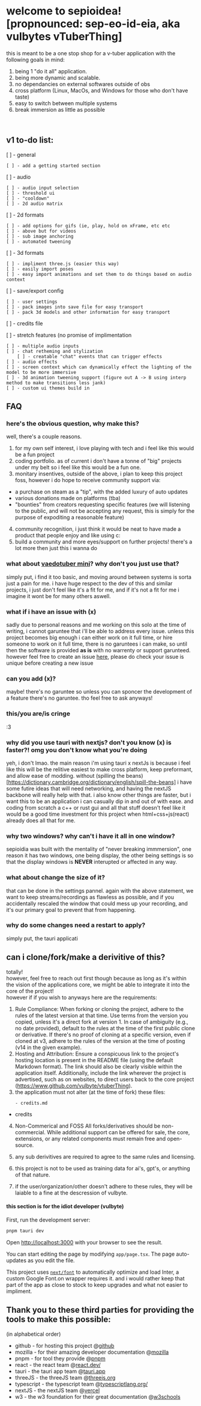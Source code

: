 # welcome to sepioidea! [propnounced: sep-eo-id-eia, aka vulbytes vTuberThing]

this is meant to be a one stop shop for a v-tuber application with the following goals in mind: <br>

1. being 1 "do it all" application.
2. being more dynamic and scalable.
3. no dependancies on external softwares outside of obs
4. cross platform (Linux, MacOs, and Windows for those who don't have taste)
5. easy to switch between multiple systems
6. break immersion as little as possible

<br>

## v1 to-do list:

[ ] - general

<!-- prettier-ignore -->
    [ ] - add a getting started section

[ ] - audio

<!-- prettier-ignore -->
    [ ] - audio input selection
    [ ] - threshold ui
    [ ] - "cooldown" 
    [ ] - 2d audio matrix

[ ] - 2d formats

<!-- prettier-ignore -->
    [ ] - add options for gifs (ie, play, hold on xFrame, etc etc
    [ ] - above but for videos
    [ ] - sub image anchoring 
    [ ] - automated tweening

[ ] - 3d formats

<!-- prettier-ignore -->
    [ ] - impliment three.js (easier this way)
    [ ] - easily import poses 
    [ ] - easy import animations and set them to do things based on audio context

[ ] - save/export config

<!-- prettier-ignore -->
    [ ] - user settings
    [ ] - pack images into save file for easy transport
    [ ] - pack 3d models and other information for easy transport

[ ] - credits file

[ ] - stretch features (no promise of implimentation

<!-- prettier-ignore -->
    [ ] - multiple audio inputs
    [ ] - chat retheming and stylization
        [ ] - creatable "chat" events that can trigger effects
    [ ] - audio effects
    [ ] - screen context which can dynamically effect the lighting of the model to be more immersive
    [ ] - 3d animation tweening support (figure out A -> B using interp method to make transitions less jank)
    [ ] - custom ui themes build in

## FAQ

### here's the obvious question, why make this?

well, there's a couple reasons. <br>

1. for my own self interest, i love playing with tech and i feel like this would be a fun project
2. coding portfolio. as of current i don't have a tonne of "big" projects under my belt so i feel like this would be a fun one.
3. monitary insentives, outside of the above, i plan to keep this project foss, however i do hope to receive community support via:

- a purchase on steam as a "tip", with the added luxury of auto updates
- various donations made on platforms (tba)
- "bounties" from creators requesting specific features (we will listening to the public, and will not be accepting any request, this is simply for the purpose of expoditing a reasonable feature)

4. community recognition, i just think it would be neat to have made a product that people enjoy and like using c:
5. build a community and more eyes/support on further projects! there's a lot more then just this i wanna do

### what about [vaedotuber mini](https://olmewe.itch.io/veadotube-mini)? why don't you just use that?

simply put, i find it too basic, and moving around between systems is sorta just a pain for me. i have huge respect to the dev of this and similar projects, i just don't feel like it's a fit for me, and if it's not a fit for me i imagine it wont be for many others aswell.

### what if i have an issue with (x)

sadly due to personal reasons and me working on this solo at the time of writing, i cannot garuntee that i'll be able to address every issue. unless this project becomes big enough i can either work on it full time, or hire someone to work on it full time, there is no garuntees i can make, so until then the software is provided **as is** with no warrenty or support garunteed. however feel free to create an issue [here](https://github.com/vulbyte/vtuberThing/issues), please do check your issue is unique before creating a new issue

### can you add (x)?

maybe! there's no garuntee so unless you can sponcer the development of a feature there's no garuntee. tho feel free to ask anyways!

### this/you are/is cringe

:3

### why did you use tauri with nextjs? don't you know (x) is faster?! omg you don't know what you're doing

yeh, i don't lmao. the main reason i'm using tauri x nextJs is because i feel like this will be the relitive easiest to make cross platform, keep preformant, and allow ease of modding. without (spilling the beans)[https://dictionary.cambridge.org/dictionary/english/spill-the-beans] i have some futire ideas that will need networking, and having the nextJS backbone will really help with that.
i also know other things are faster, but i want this to be an application i can casually dip in and out of with ease. and coding from scratch a c++ or rust gui and all that stuff doesn't feel like it would be a good time investment for this project when html+css+js(react) already does all that for me.

### why two windows? why can't i have it all in one window?

sepioidia was built with the mentality of "never breaking immmersion", one reason it has two windows, one being display, the other being settings is so that the display windows is **NEVER** interupted or affected in any way.

### what about change the size of it?

that can be done in the settings pannel. again with the above statement, we want to keep streams/recordings as flawless as possible, and if you accidentally rescaled the window that could mess up your recording, and it's our primary goal to prevent that from happening.

### why do some changes need a restart to apply?

simply put, the tauri applicati

## can i clone/fork/make a derivitive of this?

totally! <br>
however, feel free to reach out first though because as long as it's within the vision of the applications core, we might be able to integrate it into the core of the project! <br>
however if if you wish to anyways here are the requirements: <br>

1.  Rule Compliance:
    When forking or cloning the project, adhere to the rules of the latest version at that time. Use terms from the version you copied, unless it's a direct fork at version 1. In case of ambiguity (e.g., no date provided), default to the rules at the time of the first public clone or derivative. If there's no proof of cloning at a specific version, even if cloned at v3, adhere to the rules of the version at the time of posting (v14 in the given example).
2.  Hosting and Attribution:
    Ensure a conspicuous link to the project's hosting location is present in the README file (using the default Markdown format). The link should also be clearly visible within the application itself. Additionally, include the link wherever the project is advertised, such as on websites, to direct users back to the core project (https://www.github.com/vulbyte/vtuberThing).
3.  the application must not alter (at the time of fork) these files:
    <!-- prettier-ignore -->
        - credits.md

- credits

4. Non-Commerical and FOSS
   All forks/derivatives should be non-commercial. While additional support can be offered for sale, the core, extensions, or any related components must remain free and open-source.

5. any sub derivitives are required to agree to the same rules and licensing.
6. this project is not to be used as training data for ai's, gpt's, or anything of that nature.
7. if the user/organization/other doesn't adhere to these rules, they will be laiable to a fine at the descression of vulbyte.

#### this section is for the idiot developer (vulbyte)

First, run the development server:

```bash
pnpm tauri dev
```

Open [http://localhost:3000](http://localhost:3000) with your browser to see the result.

You can start editing the page by modifying `app/page.tsx`. The page auto-updates as you edit the file.

This project uses [`next/font`](https://nextjs.org/docs/basic-features/font-optimization) to automatically optimize and load Inter, a custom Google Font.on wrapper requires it. and i would rather keep that part of the app as close to stock to keep upgrades and what not easier to impliment.

## Thank you to these third parties for providing the tools to make this possible:

(in alphabetical order)<br>

- github - for hosting this project @[github](https://www.github.com/)
- mozilla - for their amazing developer documentation @[mozilla](https://developer.mozilla.org/en-US/)
- pnpm - for tool they provide @[pnpm](https://pnpm.io/)
- react - the react team @[react.dev/](https://react.dev/)
- tauri - the tauri app team @[tauri.app](https://tauri.app/)
- threeJS - the threeJS team @[threejs.org](https://threejs.org/)
- typescript - the typescript team @[typescriptlang.org/](https://www.typescriptlang.org/)
- nextJS - the nextJS team @[vercel](https://vercel.com/solutions/nextjs/)
- w3 - the w3 foundation for their great documentation @[w3schools](https://www.w3schools.com/)
